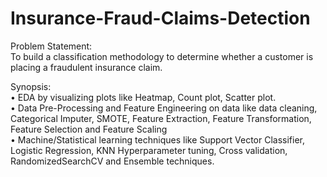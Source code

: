 # Insurance-Fraud-Claims-Detection

Problem Statement:                                                     
To build a classification methodology to determine whether a customer is placing a fraudulent insurance claim.

Synopsis:                                                           
•	EDA by visualizing plots like Heatmap, Count plot, Scatter plot.                                                    
•	Data Pre-Processing and Feature Engineering on data like data cleaning, Categorical Imputer, SMOTE, Feature Extraction, Feature Transformation, Feature Selection and Feature Scaling     
•	Machine/Statistical learning techniques like Support Vector Classifier, Logistic Regression, KNN Hyperparameter tuning, Cross validation, RandomizedSearchCV and Ensemble techniques.
